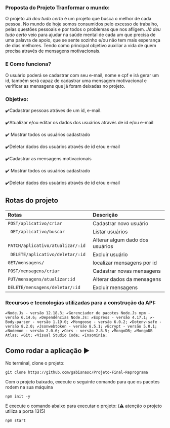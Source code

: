 ### Proposta do Projeto Tranformar o mundo:

O projeto *Já deu tudo certo*  é um projeto que busca o melhor de cada pessoa. No mundo de hoje somos consumidos pelo excesso de trabalho, pelas questões pessoais e por todos o problemas que nos afligem. *Já deu tudo certo* veio para ajudar na saúde mental de cada um que precisa de uma palavra de apoio, que se sente sozinho e/ou não tem mais esperança de dias melhores. Tendo como principal objetivo auxiliar a vida de quem precisa através de mensagens motivacionais. 

### E Como funciona?

O usuário poderá se cadastrar com seu e-mail, nome e cpf e irá gerar um id, também será capaz de cadastrar uma mensagem motivacional e verificar as mensagens que já foram deixadas no projeto.

### Objetivo:

✔️Cadastrar pessoas atráves de um id, e-mail.

✔️Atualizar e/ou editar os dados dos usuários através de id e/ou e-mail 

✔️ Mostrar todos os usuários cadastrado

✔️Deletar dados dos usuários através de id e/ou e-mail 

✔️Cadastrar as mensagens motivacionais

✔️ Mostrar todos os usuários cadastrado

✔️Deletar dados dos usuários através de id e/ou e-mail 

## Rotas do projeto

| Rotas       | Descrição                                   |
| :--------- | :------------------------------------------ |
| `POST/aplicativo/criar` | Cadastrar novo usuário   |
| ` GET/aplicativo/buscar` | Listar usuários   |
| ` PATCH/aplicativo/atualizar/:id` | Alterar algum dado dos usuários   |
| ` DELETE/aplicativo/deletar/:id` | Excluir usuário   |
| `GET/mensagens/` | localizar mensagens por id  |
| `POST/mensagens/criar` | Cadastrar novas mensagens |
| `PUT/mensagens/atualizar:id`| Alterar dados da mensagens |
|`DELETE/mensagens/deletar/:id`| Excluir mensagens     |

### Recursos e tecnologias utilizadas para a construção da API:
``
✔️Node.Js - versão 12.18.3;
✔️Gerenciador de pacotes Node.Js npm - versão 6.14.6;
✔️Dependências Node.Js:
✔️Express - versão 4.17.1;
✔️-Body-parser - versão 1.19.0;
✔️Mongoose - versão 6.0.2;
✔️Dotenv-safe - versão 8.2.0;
✔️Jsonwebtoken - versão 8.5.1;
✔️Bcrypt - versão 5.0.1;
✔️Nodemon - versão 2.0.6;
✔️Cors - versão 2.8.5;
✔️MongoDB;
✔️MongoDB Atlas;
✔️Git;
✔️Visual Studio Code;
✔️Insominia;
``

## Como rodar a aplicação :arrow_forward:

No terminal, clone o projeto:

```
git clone https://github.com/gabisnasc/Projeto-Final-Reprograma
```

Com o projeto baixado, execute o seguinte comando para que os pacotes rodem na sua máquina

```
npm init -y
```

E execute o comando abaixo para executar o projeto: (:warning: atenção o projeto utiliza a porta 1315)

```
npm start

```



